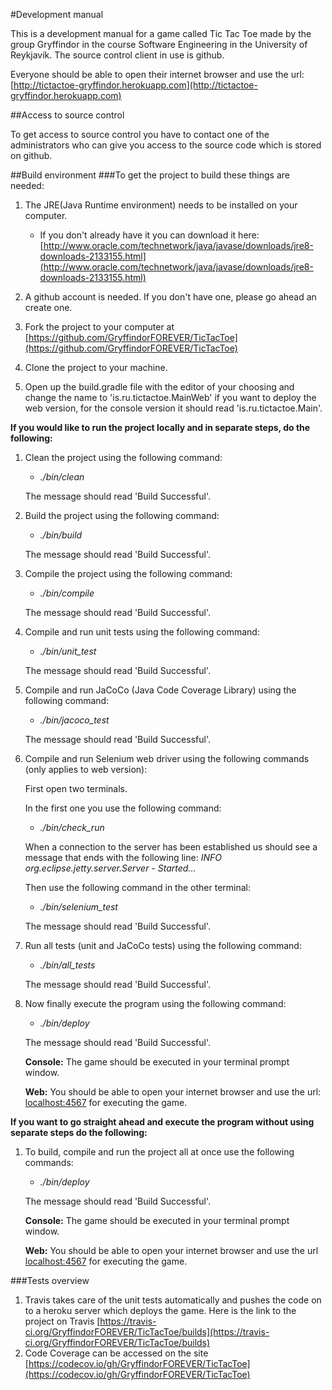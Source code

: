 #Development manual

This is a development manual for a game called Tic Tac Toe made by the group Gryffindor in the course Software Engineering in the University of Reykjavík. 
The source control client in use is github. 

Everyone should be able to open their internet browser and use the url: 
[http://tictactoe-gryffindor.herokuapp.com](http://tictactoe-gryffindor.herokuapp.com)

##Access to source control

To get access to source control you have to contact one of the administrators who can give you access to the source code which is stored on github.

##Build environment
###To get the project to build these things are needed:
1. The JRE(Java Runtime environment) needs to be installed on your computer. 
    * If you don't already have it you can download it here: [http://www.oracle.com/technetwork/java/javase/downloads/jre8-downloads-2133155.html](http://www.oracle.com/technetwork/java/javase/downloads/jre8-downloads-2133155.html)
2. A github account is needed. If you don't have one, please go ahead an create one.
3. Fork the project to your computer at [https://github.com/GryffindorFOREVER/TicTacToe](https://github.com/GryffindorFOREVER/TicTacToe)
4. Clone the project to your machine.

5. Open up the build.gradle file with the editor of your choosing and change the name to 'is.ru.tictactoe.MainWeb' if you want to deploy the web version, for the console version it should read 'is.ru.tictactoe.Main'.

**If you would like to run the project locally and in separate steps, do the following:**

1. Clean the project using the following command:

    * *./bin/clean*
    
    The message should read 'Build Successful'.

2. Build the project using the following command:

    * *./bin/build*
    
    The message should read 'Build Successful'.

3. Compile the project using the following command:

    * *./bin/compile*
    
    The message should read 'Build Successful'.

4. Compile and run unit tests using the following command:

    * *./bin/unit_test*
    
    The message should read 'Build Successful'.
    
5. Compile and run JaCoCo (Java Code Coverage Library) using the following command:
    
    * *./bin/jacoco_test*
    
    The message should read 'Build Successful'.
    
6. Compile and run Selenium web driver using the following commands (only applies to web version):
    
    First open two terminals. 

    In the first one you use the following command:
    * *./bin/check_run*
    
    When a connection to the server has been established us should see a message that ends with the following line: _INFO org.eclipse.jetty.server.Server - Started..._
    
    Then use the following command in the other terminal:
    * *./bin/selenium_test*
    
    The message should read 'Build Successful'.
 
7. Run all tests (unit and JaCoCo tests) using the following command:

     * *./bin/all_tests*
     
    The message should read 'Build Successful'.
     
8. Now finally execute the program using the following command:

    * *./bin/deploy*
    
    The message should read 'Build Successful'. 
    
    **Console:** The game should be executed in your terminal prompt window.
    
    **Web:** You should be able to open your internet browser and use the url: [localhost:4567](localhost:4567) for executing the game.

**If you want to go straight ahead and execute the program without using separate steps do the following:**


1. To build, compile and run the project all at once use the following commands:

    * *./bin/deploy*
    
    The message should read 'Build Successful'.
    
    **Console:** The game should be executed in your terminal prompt window.
    
    **Web:** You should be able to open your internet browser and use the url [localhost:4567](localhost:4567) for executing the game.


###Tests overview
1. Travis takes care of the unit tests automatically and pushes the code on to a heroku server which deploys the game. Here is the link to the project on Travis [https://travis-ci.org/GryffindorFOREVER/TicTacToe/builds](https://travis-ci.org/GryffindorFOREVER/TicTacToe/builds)
2. Code Coverage can be accessed on the site [https://codecov.io/gh/GryffindorFOREVER/TicTacToe](https://codecov.io/gh/GryffindorFOREVER/TicTacToe)









